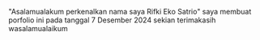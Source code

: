 "Asalamualakum perkenalkan nama saya Rifki Eko Satrio"
saya membuat porfolio ini pada tanggal 7 Desember 2024
sekian terimakasih wasalamualaikum